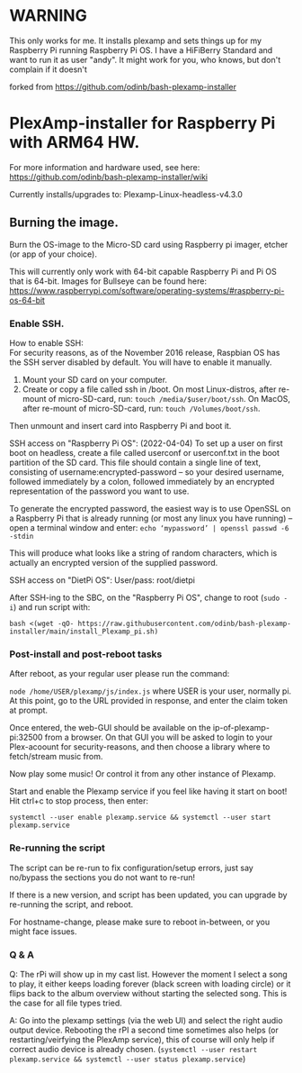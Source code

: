 # WARNING #

This only works for me. It installs plexamp and sets things up for my Raspberry Pi running Raspberry Pi OS.
I have a HiFiBerry Standard and want to run it as user "andy". It might work for you, who knows, but don't complain if it doesn't


forked from https://github.com/odinb/bash-plexamp-installer











# PlexAmp-installer for Raspberry Pi with ARM64 HW.

For more information and hardware used, see here:<br /> https://github.com/odinb/bash-plexamp-installer/wiki

Currently installs/upgrades to: Plexamp-Linux-headless-v4.3.0

## Burning the image.
Burn the OS-image to the Micro-SD card using Raspberry pi imager, etcher (or app of your choice).

This will currently only work with 64-bit capable Raspberry Pi and Pi OS that is 64-bit.
Images for Bullseye can be found here:
https://www.raspberrypi.com/software/operating-systems/#raspberry-pi-os-64-bit

### Enable SSH.
How to enable SSH:<br />
For security reasons, as of the November 2016 release, Raspbian OS has the SSH server disabled by default. You will have to enable it manually.
1. Mount your SD card on your computer.
2. Create or copy a file called ssh in /boot. 
On most Linux-distros, after re-mount of micro-SD-card, run: ```touch /media/$user/boot/ssh```.
On MacOS, after re-mount of micro-SD-card, run: ```touch /Volumes/boot/ssh```.

Then unmount and insert card into Raspberry Pi and boot it.

SSH access on "Raspberry Pi OS": (2022-04-04) To set up a user on first boot on headless, create a file called userconf or userconf.txt in the boot partition of the SD card.
This file should contain a single line of text, consisting of username:encrypted-password – so your desired username, followed immediately by a colon, followed immediately by an encrypted representation of the password you want to use.

To generate the encrypted password, the easiest way is to use OpenSSL on a Raspberry Pi that is already running (or most any linux you have running) – open a terminal window and enter:
```echo ‘mypassword’ | openssl passwd -6 -stdin```

This will produce what looks like a string of random characters, which is actually an encrypted version of the supplied password.<br />

SSH access on "DietPi OS": User/pass: root/dietpi<br />

After SSH-ing to the SBC, on the "Raspberry Pi OS", change to root (```sudo -i```) and run script with:

```bash <(wget -qO- https://raw.githubusercontent.com/odinb/bash-plexamp-installer/main/install_Plexamp_pi.sh)```

### Post-install and post-reboot tasks
After reboot, as your regular user please run the command:

```node /home/USER/plexamp/js/index.js```
where USER is your user, normally pi.
At this point, go to the URL provided in response, and enter the claim token at prompt.

Once entered, the web-GUI should be available on the ip-of-plexamp-pi:32500 from a browser.
On that GUI you will be asked to login to your Plex-acoount for security-reasons,
and then choose a library where to fetch/stream music from.

Now play some music! Or control it from any other instance of Plexamp.

Start and enable the Plexamp service if you feel like having it start on boot!
Hit ctrl+c to stop process, then enter:

```systemctl --user enable plexamp.service && systemctl --user start plexamp.service```

### Re-running the script

The script can be re-run to fix configuration/setup errors, just say no/bypass the sections you do not want to re-run!

If there is a new version, and script has been updated, you can upgrade by re-running the script, and reboot.

For hostname-change, please make sure to reboot in-between, or you might face issues.

### Q & A

Q: The rPi will show up in my cast list. However the moment I select a song to play, it either keeps loading forever (black screen with loading circle) or it flips back to the album overview without starting the selected song. This is the case for all file types tried.

A: Go into the plexamp settings (via the web UI) and select the right audio output device. Rebooting the rPI a second time sometimes also helps (or restarting/veirfying the PlexAmp service), this of course will only help if correct audio device is already chosen.
(```systemctl --user restart plexamp.service && systemctl --user status plexamp.service```)
